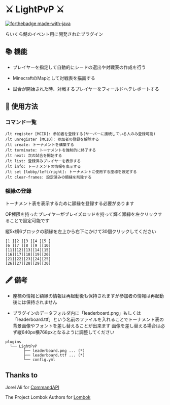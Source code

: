 # ⚔ LightPvP ⚔

[![forthebadge made-with-java](https://forthebadge.com/images/badges/made-with-java.svg)](https://java.com/)

らいくら鯖のイベント用に開発されたプラグイン


## 📚 機能

- プレイヤーを指定して自動的にシードの選出や対戦表の作成を行う

- MinecraftのMapとして対戦表を描画する

- 試合が開始された時、対戦するプレイヤーをフィールドへテレポートする


## 💬 使用方法

### コマンド一覧
```
/lt register [MCID]: 参加者を登録する(サーバーに接続している人のみ登録可能)
/lt unregister [MCID]: 参加者の登録を解除する
/lt create: トーナメントを構築する
/lt terminate: トーナメントを強制的に終了する
/lt next: 次の試合を開始する
/lt list: 登録済みプレイヤーを表示する
/lt info: トーナメントの情報を表示する
/lt set [lobby/left/right]: トーナメントに使用する座標を設定する
/lt clear-frames: 設定済みの額縁を削除する
```

### 額縁の登録

トーナメント表を表示するために額縁を登録する必要があります

OP権限を持ったプレイヤーがブレイズロッドを持って輝く額縁を左クリックすることで設定可能です

縦5x横6ブロックの額縁を左上から右下にかけて30個クリックしてください

```
[1 ][2 ][3 ][4 ][5 ]
[6 ][7 ][8 ][9 ][10]
[11][12][13][14][15]
[16][17][18][19][20]
[21][22][23][24][25]
[26][27][28][29][30]
```


## 🖋 備考

- 座標の情報と額縁の情報は再起動後も保持されますが参加者の情報は再起動後には保持されません

- プラグインのデータフォルダ内に「leaderboard.png」もしくは「leaderboard.ttf」という名前のファイルを入れることでトーナメント表の背景画像やフォントを差し替えることが出来ます
画像を差し替える場合は必ず縦640px横768pxとなるように調整してください
```
plugins
  └── LightPvP
        ├── leaderboard.png ... (*)
        ├── leaderboard.ttf ... (*)
        └── config.yml
```


## Thanks to

Jorel Ali for [CommandAPI](https://github.com/JorelAli/CommandAPI)

The Project Lombok Authors for [Lombok](https://github.com/projectlombok/lombok)
